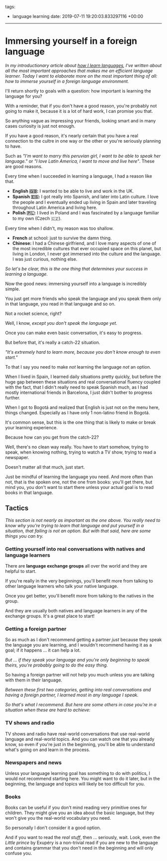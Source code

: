 tags:
- language learning
date: 2019-07-11 19:20:03.833297116 +00:00

---


# Immersing yourself in a foreign language

_In my introductionary article about [how I learn languages](/posts/how-i-learn-languages), I've written about all the most important approaches that makes me an efficient language learner. Today I want to elaborate more on the most important thing of all: how to immerse yourself in a foreign language environment._

I'll return shortly to goals with a question: how important is learning the language for you?

With a reminder, that if you don't have a good reason, you're probably not going to make it, because it is a lot of hard work, I can promise you that.

So anything vague as impressing your friends, looking smart and in many cases curiosity is just not enough.

If you have a good reason, it's nearly certain that you have a real connection to the cultre in one way or the other or you're seriously planning to have.

Such as _"I'm want to marry this peruvian girl, I want to be able to speak her language."_ or _"I love Latin America, I want to move and live here"_. These are good reasons. 

Every time when I succeeded in learning a language, I had a reason like that.

- **English 🇬🇧:** I wanted to be able to live and work in the UK.
- **Spanish 🇪🇸:** I got really into Spanish, and later into Latin culture. I love the people and I eventually ended up living in Spain and later traveling throughout Latin America and living here.
- **Polish 🇵🇱:** I lived in Poland and I was fascinated by a language familiar to my own (Czech 🇨🇿).

Every time when I didn't, my reason was too shallow.

- **French** at school: just to survive the damn thing.
- **Chinese:** I had a Chinese girlfriend, and I love many aspects of one of the most incredible cultures that ever occupied space on this planet, but living in London, I never got immersed into the culture and the language. I was just curious, nothing else.

_So let's be clear, this is the one thing that determines your success in learning a language._

Now the good news: immersing yourself into a language is incredibly simple.

You just get more friends who speak the language and you speak them only in that language, you read in that language and so on.

Not a rocket science, right?

Well, I know, _except you don't speak the language yet_.

Once you can make even basic conversation, it's easy to progress.

But before that, it's really a catch-22 situation.

_"It's extremely hard to learn more, because you don't know enough to even start."_

To that I say you need to make _not_ learning the language _not_ an option.

When I lived in Spain, I learned daily situations pretty quickly, but before the huge gap between these situations and real conversational fluency coupled with the fact, that I didn't really need to speak Spanish much, as I had mostly international friends in Barcelona, I just didn't bother to progress further.

When I got to Bogotá and realized that English is just not on the menu here, things changed. Especially as I have only 1 non-latino friend in Bogotá.

It's common sense, but this is the one thing that is likely to make or break your learning experience.

Because how can you get from the catch-22?

Well, there's no clean way really. You have to start somehow, trying to speak, when knowing nothing, trying to watch a TV show, trying to read a newspaper.

Doesn't matter all that much, just start.

Just be mindful of learning the language you need. And more often than not, that is the spoken one, not the one from books: you'll get there, but mind you, you don't want to start there unless your actual goal is to read books in that language.

## Tactics

_This section is not nearly as important as the one above. You really need to know why you're trying to learn that language and put yourself in a situation, that failing is not an option. But with that said, here are some things you can try._

### Getting yourself into real conversations with natives and language learners

There are **language exchange groups** all over the world and they are helpful to start.

If you're really in the very beginnings, you'll benefit more from talking to other language learners who talk your native language.

Once you get better, you'll benefit more from talking to the natives in the group.

And they are usually both natives and language learners in any of the exchange groups. It's a great place to start!

### Getting a foreign partner

So as much as I don't recommend getting a partner _just_ because they speak the language you are learning, and I wouldn't recommend having it as a goal; if it happens ... it can help a lot.

_But ... if they speak your language and you're only beginning to speak theirs, you're probably going to do the easy thing._

So having a foreign partner will not help you much unless you are talking with them in their language.

_Between these first two categories, getting into real conversations and having a foreign partner, I learned most in any language I speak._

_So that's what I recommend. But here are some others in case you're in a situation when these are hard to achieve:_

### TV shows and radio

TV shows and radio have real-world conversations that use real-world language and real-world topics. And you can watch one that you already know, so even if you're just in the beginning, you'll be able to understand what's going on and learn in the process.

### Newspapers and news

Unless your language learning goal has something to do with politics, I would not recommend starting here. You might want to do it later, but in the beginning, the language and topics will likely be too difficult for you.

### Books

Books can be useful if you don't mind reading very primitive ones for children. They might give you an idea about the basic language, but they won't give you the real-world vocabulary you need.

So personally I don't consider it a good option.

And if you want to read the _real stuff_, then ... seriously, wait. Look, even the _Little prince_ by Exupéry is a non-trivial read if you are new to the language and contains grammar that you don't need in the beginning and will only confuse you.
